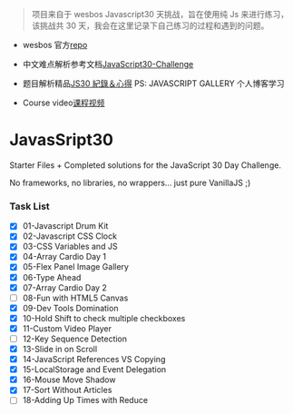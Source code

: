 > 项目来自于 wesbos Javascript30 天挑战，旨在使用纯 Js 来进行练习，该挑战共 30 天，我会在这里记录下自己练习的过程和遇到的问题。

- wesbos 官方[repo](https://github.com/Jishenshen/JavaScript30)
- 中文难点解析参考文档[JavaScript30-Challenge](https://github.com/winar-jin/JavaScript30-Challenge)
- 题目解析精品[JS30 紀錄＆心得](https://guahsu.io/categories/JavaScript30/) PS: JAVASCRIPT GALLERY 个人博客学习

- Course video[课程视频](https://courses.wesbos.com/account/access/5ec2b36e9edbdf3638124954/view/194130650)

# JavasSript30

Starter Files + Completed solutions for the JavaScript 30 Day Challenge.

No frameworks, no libraries, no wrappers... just pure VanillaJS ;)

### Task List

- [x] 01-Javascript Drum Kit
- [x] 02-Javascript CSS Clock
- [x] 03-CSS Variables and JS
- [x] 04-Array Cardio Day 1
- [x] 05-Flex Panel Image Gallery
- [x] 06-Type Ahead
- [x] 07-Array Cardio Day 2
- [ ] 08-Fun with HTML5 Canvas
- [x] 09-Dev Tools Domination
- [x] 10-Hold Shift to check multiple checkboxes
- [x] 11-Custom Video Player
- [ ] 12-Key Sequence Detection
- [x] 13-Slide in on Scroll
- [x] 14-JavaScript References VS Copying
- [x] 15-LocalStorage and Event Delegation
- [x] 16-Mouse Move Shadow
- [x] 17-Sort Without Articles
- [ ] 18-Adding Up Times with Reduce
